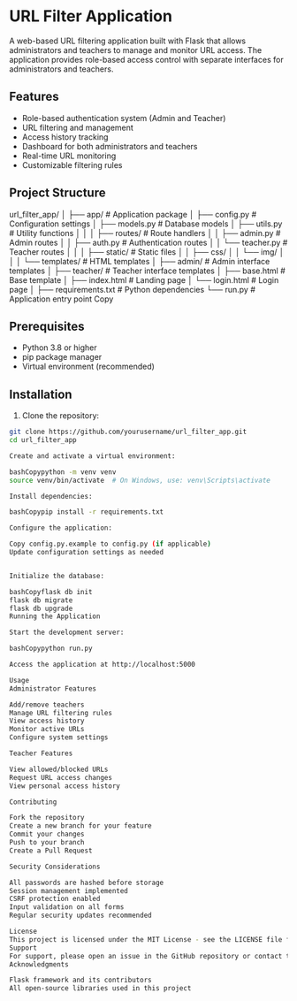 # URL Filter Application

A web-based URL filtering application built with Flask that allows administrators and teachers to manage and monitor URL access. The application provides role-based access control with separate interfaces for administrators and teachers.

## Features

- Role-based authentication system (Admin and Teacher)
- URL filtering and management
- Access history tracking
- Dashboard for both administrators and teachers
- Real-time URL monitoring
- Customizable filtering rules

## Project Structure
url_filter_app/
│
├── app/                    # Application package
│   ├── config.py          # Configuration settings
│   ├── models.py          # Database models
│   ├── utils.py           # Utility functions
│   │
│   ├── routes/            # Route handlers
│   │   ├── admin.py       # Admin routes
│   │   ├── auth.py        # Authentication routes
│   │   └── teacher.py     # Teacher routes
│   │
│   ├── static/            # Static files
│   │   ├── css/
│   │   └── img/
│   │
│   └── templates/         # HTML templates
│       ├── admin/         # Admin interface templates
│       ├── teacher/       # Teacher interface templates
│       ├── base.html      # Base template
│       ├── index.html     # Landing page
│       └── login.html     # Login page
│
├── requirements.txt        # Python dependencies
└── run.py                 # Application entry point
Copy
## Prerequisites

- Python 3.8 or higher
- pip package manager
- Virtual environment (recommended)

## Installation

1. Clone the repository:
```bash
git clone https://github.com/yourusername/url_filter_app.git
cd url_filter_app

Create and activate a virtual environment:

bashCopypython -m venv venv
source venv/bin/activate  # On Windows, use: venv\Scripts\activate

Install dependencies:

bashCopypip install -r requirements.txt

Configure the application:

Copy config.py.example to config.py (if applicable)
Update configuration settings as needed


Initialize the database:

bashCopyflask db init
flask db migrate
flask db upgrade
Running the Application

Start the development server:

bashCopypython run.py

Access the application at http://localhost:5000

Usage
Administrator Features

Add/remove teachers
Manage URL filtering rules
View access history
Monitor active URLs
Configure system settings

Teacher Features

View allowed/blocked URLs
Request URL access changes
View personal access history

Contributing

Fork the repository
Create a new branch for your feature
Commit your changes
Push to your branch
Create a Pull Request

Security Considerations

All passwords are hashed before storage
Session management implemented
CSRF protection enabled
Input validation on all forms
Regular security updates recommended

License
This project is licensed under the MIT License - see the LICENSE file for details.
Support
For support, please open an issue in the GitHub repository or contact the development team.
Acknowledgments

Flask framework and its contributors
All open-source libraries used in this project
